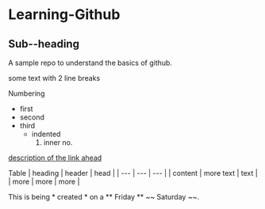 # Learning-Github
## Sub--heading
A sample repo to understand the basics of github.


some text with 2 line breaks

Numbering
- first
- second
- third
    - indented
        1. inner no.

[description of the link ahead](https://www.github.com)

Table
| heading | header | head |
| --- | --- | --- |
| content | more text | text |
| more | more | more |

This is being * created * on a ** Friday ** ~~ Saturday ~~.